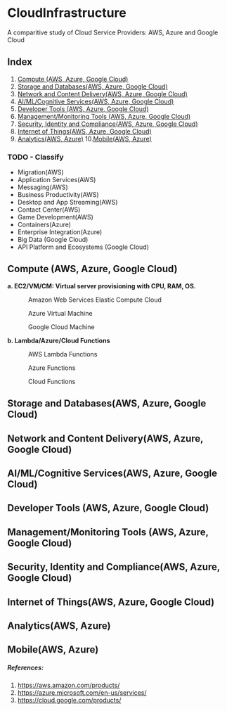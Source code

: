 # CloudInfrastructure

A comparitive study of Cloud Service Providers: AWS, Azure and Google Cloud

## Index
1. [Compute (AWS, Azure, Google Cloud)](#compute)
2. [Storage and Databases(AWS, Azure, Google Cloud)](#databases)
3. [Network and Content Delivery(AWS, Azure, Google Cloud)](#network)
4. [AI/ML/Cognitive Services(AWS, Azure, Google Cloud)](#ai)
5. [Developer Tools (AWS, Azure, Google Cloud)](#devtools)
6. [Management/Monitoring Tools (AWS, Azure, Google Cloud)](#management)
7. [Security, Identity and Compliance(AWS, Azure, Google Cloud)](#security)
8. [Internet of Things(AWS, Azure, Google Cloud)](#iot)
9. [Analytics(AWS, Azure)](#analytics)
10.[Mobile(AWS, Azure)](#mobile)

### TODO - Classify
- Migration(AWS)
- Application Services(AWS)
- Messaging(AWS)
- Business Productivity(AWS)
- Desktop and App Streaming(AWS)
- Contact Center(AWS)
- Game Development(AWS)
- Containers(Azure)
- Enterprise Integration(Azure)
- Big Data (Google Cloud)
- API Platform and Ecosystems (Google Cloud)      

## Compute (AWS, Azure, Google Cloud) <a name="compute"></a>
 <b> a. EC2/VM/CM: Virtual server provisioning with CPU, RAM, OS. </b>
 <ul>
 <ol> Amazon Web Services Elastic Compute Cloud </ol>
 <ol> Azure Virtual Machine </ol>
 <ol> Google Cloud Machine </ol>
</ul>

<b> b. Lambda/Azure/Cloud Functions </b>
 <ul>
 <ol> AWS Lambda Functions </ol>
 <ol> Azure Functions </ol>
 <ol> Cloud Functions </ol>
 </ul>
 
## Storage and Databases(AWS, Azure, Google Cloud) <a name="databases"></a>
## Network and Content Delivery(AWS, Azure, Google Cloud) <a name="network"></a>
## AI/ML/Cognitive Services(AWS, Azure, Google Cloud) <a name="ai"></a>
## Developer Tools (AWS, Azure, Google Cloud) <a name="devtools"></a>
## Management/Monitoring Tools (AWS, Azure, Google Cloud) <a name="management"></a>
## Security, Identity and Compliance(AWS, Azure, Google Cloud) <a name="security"></a>
## Internet of Things(AWS, Azure, Google Cloud) <a name="iot"></a>
## Analytics(AWS, Azure) <a name="analytics"></a>
## Mobile(AWS, Azure) <a name="mobile"></a>

##### References:
1. https://aws.amazon.com/products/
2. https://azure.microsoft.com/en-us/services/
3. https://cloud.google.com/products/
